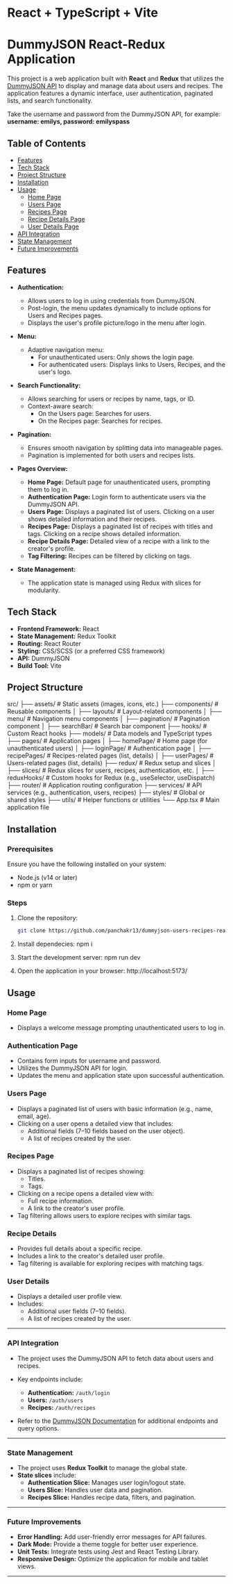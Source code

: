 # React + TypeScript + Vite

# DummyJSON React-Redux Application

This project is a web application built with **React** and **Redux** that utilizes
the [DummyJSON API](https://dummyjson.com/docs) to display and manage data about users and recipes. The application
features a dynamic interface, user authentication, paginated lists, and search functionality.

Take the username and password from the DummyJSON API, for example: </br>
**username: emilys, password: emilyspass**

## Table of Contents

- [Features](#features)
- [Tech Stack](#tech-stack)
- [Project Structure](#project-structure)
- [Installation](#installation)
- [Usage](#usage)
    - [Home Page](#home-page)
    - [Users Page](#users-page)
    - [Recipes Page](#recipes-page)
    - [Recipe Details Page](#recipe-details)
    - [User Details Page](#user-details)
- [API Integration](#api-integration)
- [State Management](#state-management)
- [Future Improvements](#future-improvements)

## Features

- **Authentication:**
    - Allows users to log in using credentials from DummyJSON.
    - Post-login, the menu updates dynamically to include options for Users and Recipes pages.
    - Displays the user's profile picture/logo in the menu after login.

- **Menu:**
    - Adaptive navigation menu:
        - For unauthenticated users: Only shows the login page.
        - For authenticated users: Displays links to Users, Recipes, and the user's logo.

- **Search Functionality:**
    - Allows searching for users or recipes by name, tags, or ID.
    - Context-aware search:
        - On the Users page: Searches for users.
        - On the Recipes page: Searches for recipes.

- **Pagination:**
    - Ensures smooth navigation by splitting data into manageable pages.
    - Pagination is implemented for both users and recipes lists.

- **Pages Overview:**
    - **Home Page:** Default page for unauthenticated users, prompting them to log in.
    - **Authentication Page:** Login form to authenticate users via the DummyJSON API.
    - **Users Page:** Displays a paginated list of users. Clicking on a user shows detailed information and their
      recipes.
    - **Recipes Page:** Displays a paginated list of recipes with titles and tags. Clicking on a recipe shows detailed
      information.
    - **Recipe Details Page:** Detailed view of a recipe with a link to the creator's profile.
    - **Tag Filtering:** Recipes can be filtered by clicking on tags.

- **State Management:**
    - The application state is managed using Redux with slices for modularity.

## Tech Stack

- **Frontend Framework:** React
- **State Management:** Redux Toolkit
- **Routing:** React Router
- **Styling:** CSS/SCSS (or a preferred CSS framework)
- **API:** DummyJSON
- **Build Tool:** Vite

## Project Structure

src/
├── assets/ # Static assets (images, icons, etc.)
├── components/ # Reusable components
│ ├── layouts/ # Layout-related components
│ ├── menu/ # Navigation menu components
│ ├── pagination/ # Pagination component
│ ├── searchBar/ # Search bar component
├── hooks/ # Custom React hooks
├── models/ # Data models and TypeScript types
├── pages/ # Application pages
│ ├── homePage/ # Home page (for unauthenticated users)
│ ├── loginPage/ # Authentication page
│ ├── recipePages/ # Recipes-related pages (list, details)
│ ├── userPages/ # Users-related pages (list, details)
├── redux/ # Redux setup and slices
│ ├── slices/ # Redux slices for users, recipes, authentication, etc.
│ ├── reduxHooks/ # Custom hooks for Redux (e.g., useSelector, useDispatch)
├── router/ # Application routing configuration
├── services/ # API services (e.g., authentication, users, recipes)
├── styles/ # Global or shared styles
├── utils/ # Helper functions or utilities
└── App.tsx # Main application file

## Installation

### Prerequisites

Ensure you have the following installed on your system:

- Node.js (v14 or later)
- npm or yarn

### Steps

1. Clone the repository:
   ```bash
   git clone https://github.com/panchakr13/dummyjson-users-recipes-react.git

2. Install dependecies:
   npm i

3. Start the development server:
   npm run dev

4. Open the application in your browser:
   http://localhost:5173/

## Usage

### Home Page

- Displays a welcome message prompting unauthenticated users to log in.

### Authentication Page

- Contains form inputs for username and password.
- Utilizes the DummyJSON API for login.
- Updates the menu and application state upon successful authentication.

### Users Page

- Displays a paginated list of users with basic information (e.g., name, email, age).
- Clicking on a user opens a detailed view that includes:
    - Additional fields (7–10 fields based on the user object).
    - A list of recipes created by the user.

### Recipes Page

- Displays a paginated list of recipes showing:
    - Titles.
    - Tags.
- Clicking on a recipe opens a detailed view with:
    - Full recipe information.
    - A link to the creator's user profile.
- Tag filtering allows users to explore recipes with similar tags.

### Recipe Details

- Provides full details about a specific recipe.
- Includes a link to the creator's detailed user profile.
- Tag filtering is available for exploring recipes with matching tags.

### User Details

- Displays a detailed user profile view.
- Includes:
    - Additional user fields (7–10 fields).
    - A list of recipes created by the user.

---

### API Integration

- The project uses the DummyJSON API to fetch data about users and recipes.
- Key endpoints include:
    - **Authentication:** `/auth/login`
    - **Users:** `/auth/users`
    - **Recipes:** `/auth/recipes`

- Refer to the [DummyJSON Documentation](https://dummyjson.com/docs) for additional endpoints and query options.

---

### State Management

- The project uses **Redux Toolkit** to manage the global state.
- **State slices** include:
    - **Authentication Slice:** Manages user login/logout state.
    - **Users Slice:** Handles user data and pagination.
    - **Recipes Slice:** Handles recipe data, filters, and pagination.

---

### Future Improvements

- **Error Handling:** Add user-friendly error messages for API failures.
- **Dark Mode:** Provide a theme toggle for better user experience.
- **Unit Tests:** Integrate tests using Jest and React Testing Library.
- **Responsive Design:** Optimize the application for mobile and tablet views.

---


   





